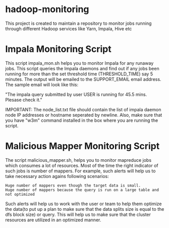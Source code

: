# hadoop-monitoring
This project is created to maintain a repository to monitor jobs running through different Hadoop services like Yarn, Impala, Hive etc

# Impala Monitoring Script

This script impala_mon.sh helps you to monitor Impala for any runaway jobs. This script queries the Impala daemons and find out if any jobs been running for more than the set threshold time (THRESHOLD_TIME) say 5 minutes. The output will be emailed to the SUPPORT_EMAIL email address. The sample email will look like this:

"The impala query submitted by user  USER is running for 45.5 mins. Plesase check it."

IMPORTANT: The node_list.txt file should contain the list of impala daemon node IP addresses or hostname seperated by newline. Also, make sure that you have "w3m" command installed in the box where you are running the script.

# Malicious Mapper Monitoring Script

The script malicious_mapper.sh, helps you to monitor mapreduce jobs which consumes a lot of resources. Most of the time the right indicator of such jobs is number of mappers. For example, such alerts will help us to take necessary action agains following scenarios:

    Huge number of mappers even though the target data is small. 
    Huge number of mappers because the query is run on a large table and not optimized

Such alerts will help us to work with the user or team to help them optimize the data(to put up a plan to make sure that the data splits size is equal to the dfs block size) or query. This will help us to make sure that the cluster resources are utilized in an optimized manner.
